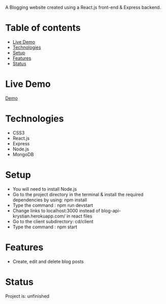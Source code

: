 A Blogging website created using a React.js front-end & Express backend.

# Table of contents
- [Live Demo](#live-demo)
- [Technologies](#Technologies)
- [Setup](#Setup)
- [Features](#Features)
- [Status](#Status)

# <a herf="live-demo"></a>Live Demo
[Demo](https://blog-api-nwqo.onrender.com/)

# Technologies
- CSS3
- React.js
- Express
- Node.js
- MongoDB

# Setup
- You will need to install Node.js
- Go to the project directory in the terminal & install the required dependencies by using: npm install
- Type the command : npm run devstart
- Change links to localhost:3000 instead of blog-api-krystian.herokuapp.com/ in react files
- Go to the client subdirectory: cd/client
- Type the command : npm start

# Features
- Create, edit and delete blog posts

# Status
Project is: unfinished
